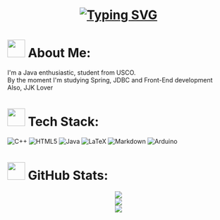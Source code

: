 <h1 align="center">
  <a href="https://git.io/typing-svg"><img src="https://readme-typing-svg.herokuapp.com?font=JetBrains+Mono&pause=500&color=F55EF7&center=true&width=435&lines=JJK+Lover;I+love+my+wife" alt="Typing SVG" /></a>
</h1>

# <img src="https://drive.google.com/uc?export=view&id=1eVEdXZJ3NzAl85YVfdtXyJilk4Wgrt0b" width="40" height="40" /> About Me:
I'm a Java enthusiastic, student from USCO.<br>By the moment I'm studying Spring, JDBC and Front-End development<br>Also, JJK Lover


# <img src="https://drive.google.com/uc?export=view&id=1m-v0yfqzNgoTTr5KVAk2ttXu_ZLnoxh1" width="40" height="40" /> Tech Stack:
![C++](https://img.shields.io/badge/c++-%2300599C.svg?style=for-the-badge&logo=c%2B%2B&logoColor=white) ![HTML5](https://img.shields.io/badge/html5-%23E34F26.svg?style=for-the-badge&logo=html5&logoColor=white) ![Java](https://img.shields.io/badge/java-%23ED8B00.svg?style=for-the-badge&logo=openjdk&logoColor=white) ![LaTeX](https://img.shields.io/badge/latex-%23008080.svg?style=for-the-badge&logo=latex&logoColor=white) ![Markdown](https://img.shields.io/badge/markdown-%23000000.svg?style=for-the-badge&logo=markdown&logoColor=white)  ![Arduino](https://img.shields.io/badge/-Arduino-00979D?style=for-the-badge&logo=Arduino&logoColor=white) 
# <img src="https://drive.google.com/uc?export=view&id=1AZ9Vhge27Uzq9_pqbyXva7RlzxNdFvY2" width="40" height="40" /> GitHub Stats:
<p align="center">
<img src="https://github-readme-stats.vercel.app/api?username=kadanarpa&theme=rose&hide_border=false&include_all_commits=false&count_private=false"><br>
<img src="https://github-readme-streak-stats.herokuapp.com/?user=kadanarpa&theme=rose&hide_border=false"><br>
<img src="https://github-readme-stats.vercel.app/api/top-langs/?username=kadanarpa&theme=rose&hide_border=false&include_all_commits=false&count_private=false&layout=compact">
</p>

<!-- Proudly created with GPRM ( https://gprm.itsvg.in ) -->
